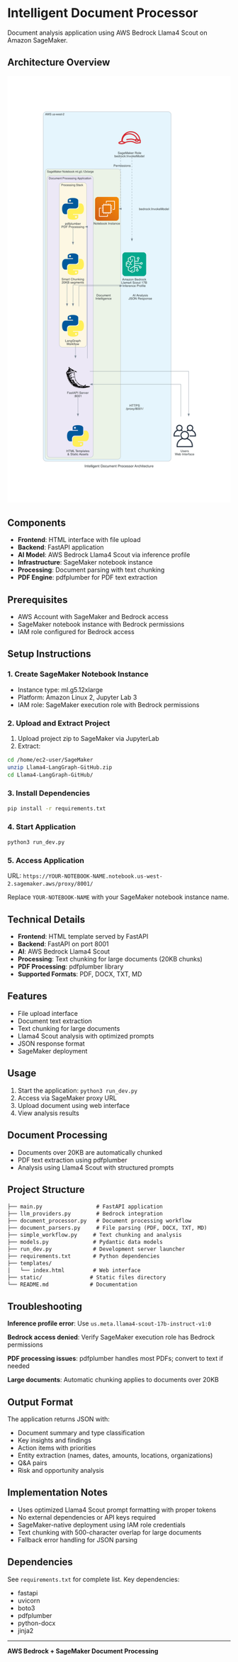 # Intelligent Document Processor

Document analysis application using AWS Bedrock Llama4 Scout on Amazon SageMaker.

## Architecture Overview

![AWS Architecture Diagram](intelligent_document_architecture.png)

## Components

- **Frontend**: HTML interface with file upload
- **Backend**: FastAPI application
- **AI Model**: AWS Bedrock Llama4 Scout via inference profile
- **Infrastructure**: SageMaker notebook instance
- **Processing**: Document parsing with text chunking
- **PDF Engine**: pdfplumber for PDF text extraction

## Prerequisites

- AWS Account with SageMaker and Bedrock access
- SageMaker notebook instance with Bedrock permissions
- IAM role configured for Bedrock access

## Setup Instructions

### 1. Create SageMaker Notebook Instance

- Instance type: ml.g5.12xlarge
- Platform: Amazon Linux 2, Jupyter Lab 3
- IAM role: SageMaker execution role with Bedrock permissions

### 2. Upload and Extract Project

1. Upload project zip to SageMaker via JupyterLab
2. Extract:

```bash
cd /home/ec2-user/SageMaker
unzip Llama4-LangGraph-GitHub.zip
cd Llama4-LangGraph-GitHub/
```

### 3. Install Dependencies

```bash
pip install -r requirements.txt
```

### 4. Start Application

```bash
python3 run_dev.py
```

### 5. Access Application

URL: `https://YOUR-NOTEBOOK-NAME.notebook.us-west-2.sagemaker.aws/proxy/8001/`

Replace `YOUR-NOTEBOOK-NAME` with your SageMaker notebook instance name.

## Technical Details

- **Frontend**: HTML template served by FastAPI
- **Backend**: FastAPI on port 8001
- **AI**: AWS Bedrock Llama4 Scout
- **Processing**: Text chunking for large documents (20KB chunks)
- **PDF Processing**: pdfplumber library
- **Supported Formats**: PDF, DOCX, TXT, MD

## Features

- File upload interface
- Document text extraction
- Text chunking for large documents
- Llama4 Scout analysis with optimized prompts
- JSON response format
- SageMaker deployment

## Usage

1. Start the application: `python3 run_dev.py`
2. Access via SageMaker proxy URL
3. Upload document using web interface
4. View analysis results

## Document Processing

- Documents over 20KB are automatically chunked
- PDF text extraction using pdfplumber
- Analysis using Llama4 Scout with structured prompts

## Project Structure

```
├── main.py                 # FastAPI application
├── llm_providers.py        # Bedrock integration
├── document_processor.py   # Document processing workflow
├── document_parsers.py     # File parsing (PDF, DOCX, TXT, MD)
├── simple_workflow.py     # Text chunking and analysis
├── models.py              # Pydantic data models
├── run_dev.py             # Development server launcher
├── requirements.txt       # Python dependencies
├── templates/
│   └── index.html         # Web interface
├── static/               # Static files directory
└── README.md             # Documentation
```

## Troubleshooting

**Inference profile error**: Use `us.meta.llama4-scout-17b-instruct-v1:0`

**Bedrock access denied**: Verify SageMaker execution role has Bedrock permissions

**PDF processing issues**: pdfplumber handles most PDFs; convert to text if needed

**Large documents**: Automatic chunking applies to documents over 20KB

## Output Format

The application returns JSON with:

- Document summary and type classification
- Key insights and findings
- Action items with priorities
- Entity extraction (names, dates, amounts, locations, organizations)
- Q&A pairs
- Risk and opportunity analysis

## Implementation Notes

- Uses optimized Llama4 Scout prompt formatting with proper tokens
- No external dependencies or API keys required
- SageMaker-native deployment using IAM role credentials
- Text chunking with 500-character overlap for large documents
- Fallback error handling for JSON parsing

## Dependencies

See `requirements.txt` for complete list. Key dependencies:
- fastapi
- uvicorn
- boto3
- pdfplumber
- python-docx
- jinja2

---

**AWS Bedrock + SageMaker Document Processing**